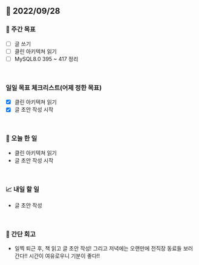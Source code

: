 ## 📅 2022/09/28


### 👏 주간 목표

- [ ] 글 쓰기
- [ ] 클린 아키텍쳐 읽기
- [ ] MySQL8.0 395 ~ 417 정리

<br/>

### 일일 목표 체크리스트(어제 정한 목표)

- [x] 클린 아키텍쳐 읽기
- [x] 글 초안 작성 시작

<br/>

### 💯 오늘 한 일

- 클린 아키텍쳐 읽기
- 글 초안 작성 시작

<br/>

### 📈 내일 할 일

- 글 초안 작성

<br/>

### 🤔 간단 회고

- 일찍 퇴근 후, 책 읽고 글 초안 작성! 그리고 저녁에는 오랜만에 전직장 동료들 보러간다!! 시간이 여유로우니 기분이 좋다!! 
